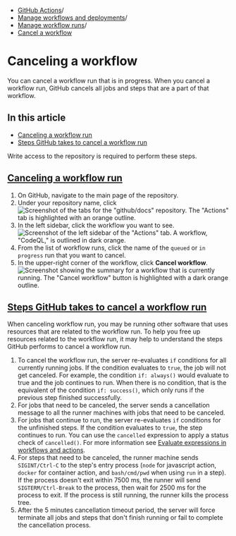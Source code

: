   * [GitHub Actions](https://docs.github.com/en/actions "GitHub Actions")/
  * [Manage workflows and deployments](https://docs.github.com/en/actions/managing-workflow-runs-and-deployments "Manage workflows and deployments")/
  * [Manage workflow runs](https://docs.github.com/en/actions/managing-workflow-runs-and-deployments/managing-workflow-runs "Manage workflow runs")/
  * [Cancel a workflow](https://docs.github.com/en/actions/managing-workflow-runs-and-deployments/managing-workflow-runs/canceling-a-workflow "Cancel a workflow")


# Canceling a workflow
You can cancel a workflow run that is in progress. When you cancel a workflow run, GitHub cancels all jobs and steps that are a part of that workflow.
## In this article
  * [Canceling a workflow run](https://docs.github.com/en/actions/managing-workflow-runs-and-deployments/managing-workflow-runs/canceling-a-workflow#canceling-a-workflow-run)
  * [Steps GitHub takes to cancel a workflow run](https://docs.github.com/en/actions/managing-workflow-runs-and-deployments/managing-workflow-runs/canceling-a-workflow#steps-github-takes-to-cancel-a-workflow-run)


Write access to the repository is required to perform these steps.
## [Canceling a workflow run](https://docs.github.com/en/actions/managing-workflow-runs-and-deployments/managing-workflow-runs/canceling-a-workflow#canceling-a-workflow-run)
  1. On GitHub, navigate to the main page of the repository.
  2. Under your repository name, click 
![Screenshot of the tabs for the "github/docs" repository. The "Actions" tab is highlighted with an orange outline.](https://docs.github.com/assets/cb-12958/images/help/repository/actions-tab-global-nav-update.png)
  3. In the left sidebar, click the workflow you want to see.
![Screenshot of the left sidebar of the "Actions" tab. A workflow, "CodeQL," is outlined in dark orange.](https://docs.github.com/assets/cb-40551/images/help/actions/superlinter-workflow-sidebar.png)
  4. From the list of workflow runs, click the name of the `queued` or `in progress` run that you want to cancel.
  5. In the upper-right corner of the workflow, click **Cancel workflow**. 
![Screenshot showing the summary for a workflow that is currently running. The "Cancel workflow" button is highlighted with a dark orange outline.](https://docs.github.com/assets/cb-35999/images/help/repository/cancel-check-suite-updated.png)


## [Steps GitHub takes to cancel a workflow run](https://docs.github.com/en/actions/managing-workflow-runs-and-deployments/managing-workflow-runs/canceling-a-workflow#steps-github-takes-to-cancel-a-workflow-run)
When canceling workflow run, you may be running other software that uses resources that are related to the workflow run. To help you free up resources related to the workflow run, it may help to understand the steps GitHub performs to cancel a workflow run.
  1. To cancel the workflow run, the server re-evaluates `if` conditions for all currently running jobs. If the condition evaluates to `true`, the job will not get canceled. For example, the condition `if: always()` would evaluate to true and the job continues to run. When there is no condition, that is the equivalent of the condition `if: success()`, which only runs if the previous step finished successfully.
  2. For jobs that need to be canceled, the server sends a cancellation message to all the runner machines with jobs that need to be canceled.
  3. For jobs that continue to run, the server re-evaluates `if` conditions for the unfinished steps. If the condition evaluates to `true`, the step continues to run. You can use the `cancelled` expression to apply a status check of `cancelled()`. For more information see [Evaluate expressions in workflows and actions](https://docs.github.com/en/actions/learn-github-actions/expressions#cancelled).
  4. For steps that need to be canceled, the runner machine sends `SIGINT/Ctrl-C` to the step's entry process (`node` for javascript action, `docker` for container action, and `bash/cmd/pwd` when using `run` in a step). If the process doesn't exit within 7500 ms, the runner will send `SIGTERM/Ctrl-Break` to the process, then wait for 2500 ms for the process to exit. If the process is still running, the runner kills the process tree.
  5. After the 5 minutes cancellation timeout period, the server will force terminate all jobs and steps that don't finish running or fail to complete the cancellation process.


